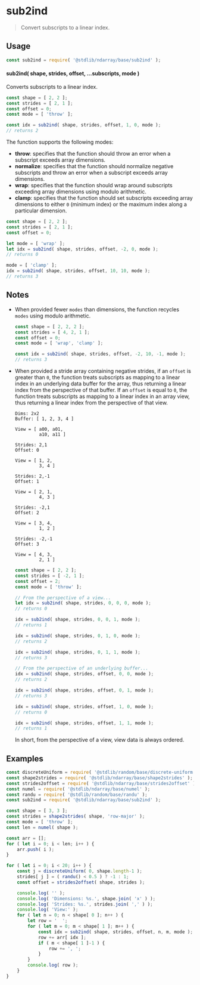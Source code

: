 <!--

@license Apache-2.0

Copyright (c) 2018 The Stdlib Authors.

Licensed under the Apache License, Version 2.0 (the "License");
you may not use this file except in compliance with the License.
You may obtain a copy of the License at

   http://www.apache.org/licenses/LICENSE-2.0

Unless required by applicable law or agreed to in writing, software
distributed under the License is distributed on an "AS IS" BASIS,
WITHOUT WARRANTIES OR CONDITIONS OF ANY KIND, either express or implied.
See the License for the specific language governing permissions and
limitations under the License.

-->

# sub2ind

> Convert subscripts to a linear index.

<!-- Section to include introductory text. Make sure to keep an empty line after the intro `section` element and another before the `/section` close. -->

<section class="intro">

</section>

<!-- /.intro -->

<!-- Package usage documentation. -->

<section class="usage">

## Usage

```javascript
const sub2ind = require( '@stdlib/ndarray/base/sub2ind' );
```

#### sub2ind( shape, strides, offset, ...subscripts, mode )

Converts subscripts to a linear index.

```javascript
const shape = [ 2, 2 ];
const strides = [ 2, 1 ];
const offset = 0;
const mode = [ 'throw' ];

const idx = sub2ind( shape, strides, offset, 1, 0, mode );
// returns 2
```

The function supports the following modes:

-   **throw**: specifies that the function should throw an error when a subscript exceeds array dimensions.
-   **normalize**: specifies that the function should normalize negative subscripts and throw an error when a subscript exceeds array dimensions.
-   **wrap**: specifies that the function should wrap around subscripts exceeding array dimensions using modulo arithmetic.
-   **clamp**: specifies that the function should set subscripts exceeding array dimensions to either `0` (minimum index) or the maximum index along a particular dimension.

```javascript
const shape = [ 2, 2 ];
const strides = [ 2, 1 ];
const offset = 0;

let mode = [ 'wrap' ];
let idx = sub2ind( shape, strides, offset, -2, 0, mode );
// returns 0

mode = [ 'clamp' ];
idx = sub2ind( shape, strides, offset, 10, 10, mode );
// returns 3
```

</section>

<!-- /.usage -->

<!-- Package usage notes. Make sure to keep an empty line after the `section` element and another before the `/section` close. -->

<section class="notes">

## Notes

-   When provided fewer `modes` than dimensions, the function recycles `modes` using modulo arithmetic.

    ```javascript
    const shape = [ 2, 2, 2 ];
    const strides = [ 4, 2, 1 ];
    const offset = 0;
    const mode = [ 'wrap', 'clamp' ];

    const idx = sub2ind( shape, strides, offset, -2, 10, -1, mode );
    // returns 3
    ```

-   When provided a stride array containing negative strides, if an `offset` is greater than `0`, the function treats subscripts as mapping to a linear index in an underlying data buffer for the array, thus returning a linear index from the perspective of that buffer. If an `offset` is equal to `0`, the function treats subscripts as mapping to a linear index in an array view, thus returning a linear index from the perspective of that view.

    ```text
    Dims: 2x2
    Buffer: [ 1, 2, 3, 4 ]

    View = [ a00, a01,
             a10, a11 ]

    Strides: 2,1
    Offset: 0

    View = [ 1, 2,
             3, 4 ]

    Strides: 2,-1
    Offset: 1

    View = [ 2, 1,
             4, 3 ]

    Strides: -2,1
    Offset: 2

    View = [ 3, 4,
             1, 2 ]

    Strides: -2,-1
    Offset: 3

    View = [ 4, 3,
             2, 1 ]
    ```

    ```javascript
    const shape = [ 2, 2 ];
    const strides = [ -2, 1 ];
    const offset = 2;
    const mode = [ 'throw' ];

    // From the perspective of a view...
    let idx = sub2ind( shape, strides, 0, 0, 0, mode );
    // returns 0

    idx = sub2ind( shape, strides, 0, 0, 1, mode );
    // returns 1

    idx = sub2ind( shape, strides, 0, 1, 0, mode );
    // returns 2

    idx = sub2ind( shape, strides, 0, 1, 1, mode );
    // returns 3

    // From the perspective of an underlying buffer...
    idx = sub2ind( shape, strides, offset, 0, 0, mode );
    // returns 2

    idx = sub2ind( shape, strides, offset, 0, 1, mode );
    // returns 3

    idx = sub2ind( shape, strides, offset, 1, 0, mode );
    // returns 0

    idx = sub2ind( shape, strides, offset, 1, 1, mode );
    // returns 1
    ```

    In short, from the perspective of a view, view data is always ordered.

</section>

<!-- /.notes -->

<!-- Package usage examples. -->

<section class="examples">

## Examples

<!-- eslint no-undef: "error" -->

```javascript
const discreteUniform = require( '@stdlib/random/base/discrete-uniform' );
const shape2strides = require( '@stdlib/ndarray/base/shape2strides' );
const strides2offset = require( '@stdlib/ndarray/base/strides2offset' );
const numel = require( '@stdlib/ndarray/base/numel' );
const randu = require( '@stdlib/random/base/randu' );
const sub2ind = require( '@stdlib/ndarray/base/sub2ind' );

const shape = [ 3, 3 ];
const strides = shape2strides( shape, 'row-major' );
const mode = [ 'throw' ];
const len = numel( shape );

const arr = [];
for ( let i = 0; i < len; i++ ) {
    arr.push( i );
}

for ( let i = 0; i < 20; i++ ) {
    const j = discreteUniform( 0, shape.length-1 );
    strides[ j ] = ( randu() < 0.5 ) ? -1 : 1;
    const offset = strides2offset( shape, strides );

    console.log( '' );
    console.log( 'Dimensions: %s.', shape.join( 'x' ) );
    console.log( 'Strides: %s.', strides.join( ',' ) );
    console.log( 'View:' );
    for ( let n = 0; n < shape[ 0 ]; n++ ) {
        let row = '  ';
        for ( let m = 0; m < shape[ 1 ]; m++ ) {
            const idx = sub2ind( shape, strides, offset, n, m, mode );
            row += arr[ idx ];
            if ( m < shape[ 1 ]-1 ) {
                row += ', ';
            }
        }
        console.log( row );
    }
}
```

</section>

<!-- /.examples -->

<!-- Section to include cited references. If references are included, add a horizontal rule *before* the section. Make sure to keep an empty line after the `section` element and another before the `/section` close. -->

<section class="references">

</section>

<!-- /.references -->

<!-- Section for related `stdlib` packages. Do not manually edit this section, as it is automatically populated. -->

<section class="related">

</section>

<!-- /.related -->

<!-- Section for all links. Make sure to keep an empty line after the `section` element and another before the `/section` close. -->

<section class="links">

</section>

<!-- /.links -->

